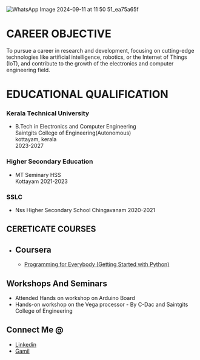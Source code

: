 ![WhatsApp Image 2024-09-11 at 11 50 51_ea75a65f](https://github.com/user-attachments/assets/4302006c-8f3e-4a18-88a5-ca62b905deb7)
# CAREER OBJECTIVE
 To pursue a career in research and development, focusing on cutting-edge technologies
like artificial intelligence, robotics, or the Internet of Things (IoT), and contribute to the
growth of the electronics and computer engineering field.

# EDUCATIONAL QUALIFICATION
### Kerala Technical University  
   * B.Tech in Electronics and Computer Engineering  
    Saintgits College of Engineering(Autonomous)  
    kottayam, kerala   
    2023-2027

  
### Higher Secondary Education
   * MT Seminary HSS  
      Kottayam
      2021-2023

###  SSLC  
  * Nss Higher Secondary School
    Chingavanam
    2020-2021

## CERETICATE COURSES
* ## Coursera
   * [Programming for Everybody (Getting Started with Python)]([https://coursera.org/verify/H4AQF9M0D4IS])
     
    
## Workshops And Seminars
*  Attended Hands on workshop on Arduino Board
*  Hands-on workshop on the Vega processor - By C-Dac and Saintgits College of Engineering
 ## Connect Me @
*  [Linkedin]([https://www.linkedin.com/in/abhijith-swww.linkedin.com/in/anthosh-b0547331b])
*  [Gamil]([abhijithsanthosh824@gmail.com])
 
